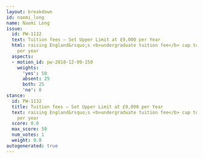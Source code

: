 ```yaml
---
layout: breakdown
id: naomi_long
name: Naomi Long
issue:
  id: PW-1132
  text: Tuition fees — Set Upper Limit at £9,000 per Year
  html: raising England&rsquo;s <b>undergraduate tuition fee</b> cap to &pound;9,000
    per year
  aspects:
  - motion_id: pw-2010-12-09-150
    weights:
      'yes': 50
      absent: 25
      both: 25
      'no': 0
stance:
  id: PW-1132
  title: Tuition fees — Set Upper Limit at £9,000 per Year
  text: raising England&rsquo;s <b>undergraduate tuition fee</b> cap to &pound;9,000
    per year
  score: 0.0
  max_score: 50
  num_votes: 1
  weight: 0.0
autogenerated: true
---
```

